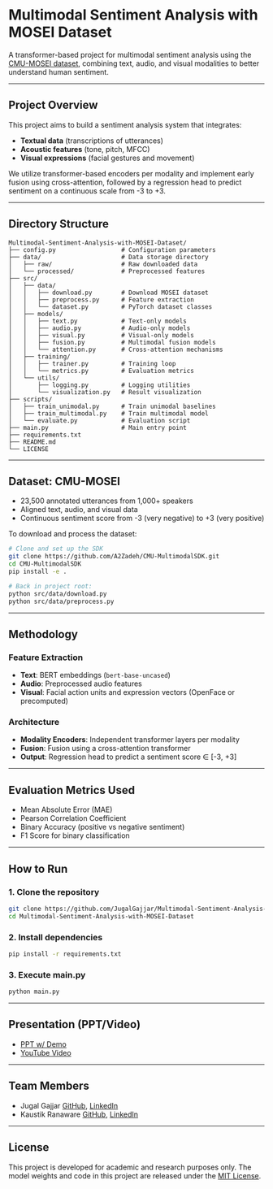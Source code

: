 # Multimodal Sentiment Analysis with MOSEI Dataset

A transformer-based project for multimodal sentiment analysis using the [CMU-MOSEI dataset](http://multicomp.cs.cmu.edu/resources/cmu-mosei-dataset/), combining text, audio, and visual modalities to better understand human sentiment.

---

## Project Overview

This project aims to build a sentiment analysis system that integrates:
- **Textual data** (transcriptions of utterances)
- **Acoustic features** (tone, pitch, MFCC)
- **Visual expressions** (facial gestures and movement)

We utilize transformer-based encoders per modality and implement early fusion using cross-attention, followed by a regression head to predict sentiment on a continuous scale from -3 to +3.

---

## Directory Structure

```
Multimodal-Sentiment-Analysis-with-MOSEI-Dataset/
├── config.py                  # Configuration parameters
├── data/                      # Data storage directory
│   ├── raw/                   # Raw downloaded data
│   └── processed/             # Preprocessed features
├── src/
│   ├── data/
│   │   ├── download.py        # Download MOSEI dataset
│   │   ├── preprocess.py      # Feature extraction
│   │   └── dataset.py         # PyTorch dataset classes
│   ├── models/
│   │   ├── text.py            # Text-only models
│   │   ├── audio.py           # Audio-only models
│   │   ├── visual.py          # Visual-only models
│   │   ├── fusion.py          # Multimodal fusion models
│   │   └── attention.py       # Cross-attention mechanisms
│   ├── training/
│   │   ├── trainer.py         # Training loop
│   │   └── metrics.py         # Evaluation metrics
│   └── utils/
│       ├── logging.py         # Logging utilities
│       └── visualization.py   # Result visualization
├── scripts/
│   ├── train_unimodal.py      # Train unimodal baselines
│   ├── train_multimodal.py    # Train multimodal model
│   └── evaluate.py            # Evaluation script
├── main.py                    # Main entry point
├── requirements.txt
├── README.md
└── LICENSE
```

---

## Dataset: CMU-MOSEI

- 23,500 annotated utterances from 1,000+ speakers
- Aligned text, audio, and visual data
- Continuous sentiment score from -3 (very negative) to +3 (very positive)

To download and process the dataset:

```bash
# Clone and set up the SDK
git clone https://github.com/A2Zadeh/CMU-MultimodalSDK.git
cd CMU-MultimodalSDK
pip install -e .

# Back in project root:
python src/data/download.py
python src/data/preprocess.py
```

---

## Methodology

### Feature Extraction
- **Text**: BERT embeddings (`bert-base-uncased`)
- **Audio**: Preprocessed audio features
- **Visual**: Facial action units and expression vectors (OpenFace or precomputed)

### Architecture
- **Modality Encoders**: Independent transformer layers per modality
- **Fusion**: Fusion using a cross-attention transformer
- **Output**: Regression head to predict a sentiment score ∈ [-3, +3]

---

## Evaluation Metrics Used

- Mean Absolute Error (MAE)
- Pearson Correlation Coefficient
- Binary Accuracy (positive vs negative sentiment)
- F1 Score for binary classification

---

## How to Run

### 1. Clone the repository
```bash
git clone https://github.com/JugalGajjar/Multimodal-Sentiment-Analysis-with-MOSEI-Dataset.git
cd Multimodal-Sentiment-Analysis-with-MOSEI-Dataset
```

### 2. Install dependencies
```bash
pip install -r requirements.txt
```

### 3. Execute main.py
```bash
python main.py
```

---

## Presentation (PPT/Video)

- [PPT w/ Demo](https://github.com/JugalGajjar](https://docs.google.com/presentation/d/121FH_3IEypobBlzidtO67GA0RLd9jOJl/edit?usp=drive_link&ouid=106335687097758228725&rtpof=true&sd=true))
- [YouTube Video](https://youtu.be/stYaQOx14zE?si=m35rxNYSfkhHuerq)

---

## Team Members

- Jugal Gajjar [GitHub](https://github.com/JugalGajjar), [LinkedIn](https://www.linkedin.com/in/jugal-gajjar/)
- Kaustik Ranaware [GitHub](https://github.com/KAUSTIKR), [LinkedIn](https://www.linkedin.com/in/kaustik/)

---

## License

This project is developed for academic and research purposes only. The model weights and code in this project are released under the [MIT License](https://opensource.org/licenses/MIT).
